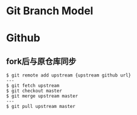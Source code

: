 # Git Branch Model
# Github
## fork后与原仓库同步
```git
$ git remote add upstream {upstream github url}
---
$ git fetch upstream
$ git checkout master
$ git merge upstream master
---
$ git pull upstream master
```